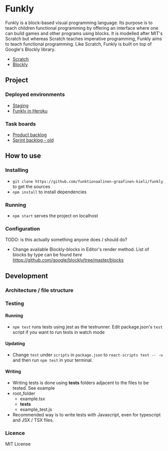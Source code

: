 # Funkly

Funkly is a block-based visual programming language. Its purpose is to teach children functional programming by offering an interface where one can build games and other programs using blocks. It is modelled after MIT's Scratch but whereas Scratch teaches imperative programming, Funkly aims to teach functional programming. Like Scratch, Funkly is built on top of Google's Blockly library.

- [Scratch](http://scratch.mit.edu)
- [Blockly](https://developers.google.com/blockly)

## Project

### Deployed environments

- [Staging](http://staging-funkly.herokuapp.com/)
- [Funkly in Heroku](http://funkly.herokuapp.com/)

### Task boards

* [Product backlog](https://github.com/funktionaalinen-graafinen-kieli/backlogs/projects/1)
* [Sprint backlog - old](https://github.com/funktionaalinen-graafinen-kieli/backlogs/projects/3)

## How to use

### Installing 
- `git clone https://github.com/funktionaalinen-graafinen-kieli/funkly` to get the sources
- `npm install` to install dependencies

### Running

- `npm start` serves the project on localhost

### Configuration
TODO: is this actually something anyone does / should do?
- Change available Blockly-blocks in Editor's render method. List of blocks by type can be found _here_ https://github.com/google/blockly/tree/master/blocks

## Development

### Architecture / file structure

### Testing

#### Running
- `npm test` runs tests using jest as the testrunner. Edit package.json's `test` script if you want to run tests in watch mode

#### Updating
- Change `test` under `scripts` in `package.json` to `react-scripts test -- -u` and then run `npm test` in your terminal.

#### Writing

- Writing tests is done using __tests__ folders adjacent to the files to be tested. See example
- root_folder
    - example.tsx
    - __tests__
	- example_test.js
- Recommended way is to write tests with Javascript, even for typescript and JSX / TSX files.

### Licence
MIT License
